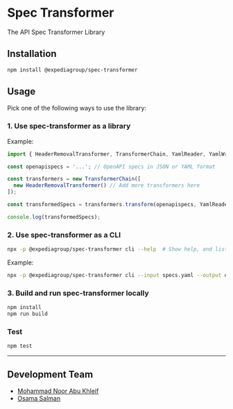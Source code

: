 # Spec Transformer

The API Spec Transformer Library

## Installation

```bash
npm install @expediagroup/spec-transformer
```

## Usage

Pick one of the following ways to use the library:

### 1. Use spec-transformer as a library

Example:

```typescript
import { HeaderRemovalTransformer, TransformerChain, YamlReader, YamlWriter } from '@spec-transformer';

const openapispecs = '...'; // OpenAPI specs in JSON or YAML format

const transformers = new TransformerChain([
  new HeaderRemovalTransformer() // Add more transformers here
]);

const transformedSpecs = transformers.transform(openapispecs, YamlReader, YamlWriter);

console.log(transformedSpecs);
```

### 2. Use spec-transformer as a CLI

```bash
npx -p @expediagroup/spec-transformer cli --help  # Show help, and list all available commands.
```

Example:

```bash
npx -p @expediagroup/spec-transformer cli --input specs.yaml --output out.yaml --headers  # Read specs from specs.yaml, remove headers, and write to out.yaml
```

### 3. Build and run spec-transformer locally

```bash
npm install
npm run build
```

### Test

```bash
npm test
```

---

## Development Team
- [Mohammad Noor Abu Khleif](https://github.com/mohnoor94)
- [Osama Salman](https://github.com/osama-salman99)

